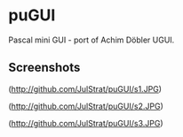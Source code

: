 # puGUI
Pascal mini GUI - port of Achim Döbler UGUI.
## Screenshots
(http://github.com/JulStrat/puGUI/s1.JPG)

(http://github.com/JulStrat/puGUI/s2.JPG)

(http://github.com/JulStrat/puGUI/s3.JPG)
